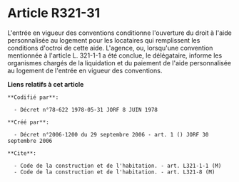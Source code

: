 # Article R321-31

L'entrée en vigueur des conventions conditionne l'ouverture du droit à l'aide personnalisée au logement pour les locataires
qui remplissent les conditions d'octroi de cette aide. L'agence, ou, lorsqu'une convention mentionnée à l'article L. 321-1-1
a été conclue, le délégataire, informe les organismes chargés de la liquidation et du paiement de l'aide personnalisée au
logement de l'entrée en vigueur des conventions.

**Liens relatifs à cet article**

	**Codifié par**:

	  - Décret n°78-622 1978-05-31 JORF 8 JUIN 1978

	**Créé par**:

	  - Décret n°2006-1200 du 29 septembre 2006 - art. 1 () JORF 30 septembre 2006

	**Cite**:

	  - Code de la construction et de l'habitation. - art. L321-1-1 (M)
	  - Code de la construction et de l'habitation. - art. L321-8 (M)
